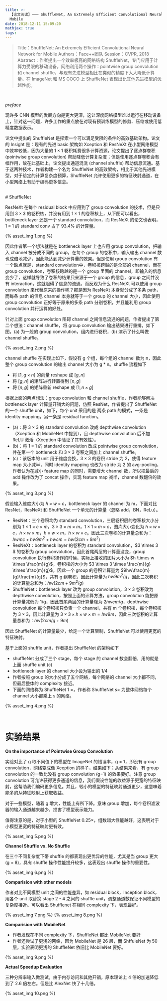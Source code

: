 ```yaml
---
title: >-
  【论文阅读】——— ShuffleNet, An Extremely Efficient Convolutional Neural Network for
  Mobile
date: 2018-12-11 15:09:20
mathjax: true
tags:
---
```


> Title：ShuffleNet: An Extremely Efficient Convolutional Neural Network for Mobile
> Authors：Face++团队
> Session：CVPR, 2018
> Abstract：作者提出一个效率极高的网络结构 ShuffleNet，专门应用于计算力受限的移动设备。网络利用两个操作：pointwise group convolution 和 channel shuffle，与现有先进模型相比在类似的精度下大大降低计算量。在 ImageNet 和 MS COCO 上 ShuffleNet 表现出比其他先进模型的优越性能。



<!--more-->

<br>

*preface*

现许多 CNN 模型的发展方向是更大更深，这让深度网络模型难以运行在移动设备上，针对这一问题，许多工作的重点放在对现有预训练模型的修剪、压缩或使用低精度数据表示。 

论文中提出的 ShuffleNet 是探索一个可以满足受限的条件的高效基础架构。论文的 Insight 是：现有的先进 basic 架构如 Xception 和 ResNeXt 在小型网络模型中效率较低，因为大量的 $1 \times 1$ 卷积耗费很多计算资源，论文提出了逐点群卷积 (pointwise group convolution) 帮助降低计算复杂度；但是使用逐点群卷积会有幅作用，故在此基础上，论文提出通道混洗 (channel shuffle) 帮助信息流通。基于这两种技术，作者构建一个名为 ShuffleNet 的高效架构，相比于其他先进模型，对于给定的计算复杂度预算，ShuffleNet 允许使用更多的特征映射通道，在小型网络上有助于编码更多信息。


<br>
# ShuffleNet

ResNeXt 在每个 residual block 中应用到了 group convolution 的技术，但是只用到 $3 \times 3$ 的卷积核，并没有用到 $1 \times 1$ 的卷积核上，从下图可以看出，bottleneck layer 还是一个 standard convolution，而 ResNeXt 的论文也表明，$1 \times 1$ 的 standard conv 占了 93.4% 的计算量。

{% asset_img 1.png %}

因此作者第一个想法就是在 bottleneck layer 上也应用 group convolution，把输入 channel 被分成不同的 group，在每个 group 的卷积中，输入输出 channel 数也成倍地减少，因此能达到减少计算量的效果。但是使用 group convolution 有一个缺点就是，standard convolution中，卷积核跨越的是全部的 channel，而在 group convolution，卷积核跨越的是一个 group 里面的 channel，即输入的信息变少了，这样就导致了卷积的结果只来源于一个 group 的信息，group 之间并没有 interaction，这就阻碍了信息的流通。而反观为什么 ResNeXt 可以使用 group convolution 来代替原来的操作呢？那是因为 ResNeXt 本身就分成了多条 path，而每条 path 的信息 channel 本身就等于一个 group 的 channel 大小，因此使用 group convolution 正好等于原来的多条 path 分别卷积，并且能利用 group convolution 并行运算的好处。

针对上面 group convolution 阻碍 channel 之间信息流通的问题，作者提出了第二个想法：channel shuffle，将 group convolution 输出结果进行重排，如下图，(a) 为一般的 group convolution，组内进行卷积，(b) 演示了什么叫做 channel shuffle。

{% asset_img 2.png %}

channel shuffle 在实现上如下，假设有 g 个组，每个组的 channel 数为 n，因此整个 group convolution 的输出 channel 大小为 g * n。shuffle 流程如下

- 将 $[1, g \times n]$ 的向量 reshape 成 $[g,n]$
- 将 $[g,n]$ 的矩阵进行转置得到 $[n,g]$
- 将 $[n,g]$ 的矩阵重新 reshape 成 $[1, n \times g]$ 



根据上面的两点想法：group convolution 和 channel shuffle，作者能够解决 bottleneck layer 计算量开销大的问题，仿照 ResNet，作者提出了 ShuffleNet 的一个 shuffle unit，如下，每个 unit 采用的是 两条 path 的模式，一条是 identity mapping，另一条是 residual function。

- (a)：将 $3 \times 3$ 的 standard convolution 改成 depthwise convolution（Xception 和 MobileNet 中提到），且 depthwise  convolution 后不加 ReLU 激活（Xception 中验证了其有效性）。
- (b)：将 $1 \times1$ 的 standard convolution 改成 pointwise group convolution，并在第一个 bottleneck 和 $3 \times 3$ 卷积之间加上 channel shuffle。
- (c)：该版本的 unit 用于维度变换，$3 \times 3$ 的卷积 stride 为 2，使得 feature map 大小减半，同时 identity mapping 也改为 stride 为 2 的 avg-pooling，作者认为在减小 feature map 的同时，需要增大 channel 数，所以把最后的 add 操作改为了 concat 操作，实现 feature map 减半，channel 数翻倍的效果。

{% asset_img 3.png %}



假设输入维度大小为 $h \times w \times c$，bottleneck layer 的 channel 为 m，下面对比 ResNet，ResNeXt 和 ShuffleNet  一个单元的计算量（忽略 add，BN，ReLu）。

- ResNet：三个卷积均为 standard convolution，三层卷积层的卷积核大小分别为 $1 \times 1 \times c \times m$，$3 \times 3 \times m \times m$，$1 \times 1 \times m \times c$，图片大小变化为 $h \times w \times c$，$h \times w \times m$，$h \times w \times m$，$h \times w \times c$。因此三次卷积的计算量总和为：$hwmc + hw9m^2 + hwcm = hw(2cm + 9m^2)$
- ResNeXt：bottleneck layer 的卷积为 standard convolution，$3 \times 3 $ 的卷积为 group convolution，因此首尾两层的计算量没变，group convolution 执行卷积操作的时候，实际上接收的图片大小为 $h \times w \times \frac{m}{g}$，卷积核的大小为 $3 \times 3 \times \frac{m}{g} \times \frac{m}{g}$，因此一个 group 的卷积计算量为 $9hw\frac{m}{g}\frac{m}{g}$，共有 g 组卷积，因此计算量为 $hw9m^2/g$，因此三次卷积的计算量总和为：$hw(2cm + 9m^2/g)$
- ShuffleNet：bottleneck layer 改为 group convolution，$3 \times 3$ 卷积改为 depthwise convolution，按照上面的计算方法，group convolution 能把原计算量减低为 1/g，因此首尾两层的计算量降为 $2hwcm/g$，depthwise convolution 每个卷积核只负责一个 channel，共有 m 个卷积核，每个卷积核为 $3\times 3$，因此计算量为 $3 \times 3 \times h \times w \times m = hw9m$，因此三次卷积的计算量总和为：$hw(2cm/g+9m)$

因此 ShuffleNet 的计算量最少，给定一个计算限制，ShuffleNet 可以使用更宽的特征映射。

基于上面的 shuffle unit，作者提出 ShuffleNet 的架构如下

- shuffleNet 分成了三个 stage，每个 stage 的 channel 数会翻倍，用的就是上面 shuffle unit (c)
- bottleneck layer 的 channel 大小设为输出的 1/4
- 作者按照 group 的大小分成了五个网络，每个网络的 channel 大小都不同，但最后整体的 complexity 接近。
- 下面的网络称为 ShuffleNet 1 $\times$，作者称 ShuffleNet $s\times$ 为整体网络每个 channel 大小都乘上 s 的网络。

{% asset_img 4.png %}



<br>

# 实验结果

**On the importance of Pointwise Group Convolution**

实验对比了 g 取不同值下的模型在 ImageNet 的错误率，g = 1，即没有 group convolution，网络变成像 Xception 的样子，结果如下；从结果来看，有 group convolution 的一致比没有 group convolution (g=1) 的效果要好。注意 group convolution 可允许获得更多通道的信息，我们假设性能的收益源于更宽的特征映射，这帮助我们编码更多信息。并且，较小的模型的特征映射通道更少，这意味着能多的从特征映射上获取收益。

对于一些模型，随着 g 增大，性能上有所下降。意味 group 增加，每个卷积滤波器的输入通道越来越少，损害了模型表示能力。

值得注意的是，对于小型的 ShuffleNet 0.25×，组数越大性能越好，这表明对于小模型更宽的特征映射更有效。

{% asset_img 5.png %}



**Channel Shuffle vs. No Shuffle**

在三个不同复杂度下带 shuffle 的都表现出更优异的性能，尤其是当 group 更大 (g = 8)，具有 shuffle 操作性能提升较多，这表现出 shuffle 操作的重要性。 

{% asset_img 6.png %}



**Comparision with other models**

作者对比不同模型 unit 之间的性能差异，如 residual block，Inception block，用各个 unit 取替换 stage 2 - 4 之间的 shuffle unit，调整通道数保证不同模型的复杂度接近。可以看出 Shufflenet 在相同 complexity 下，表现最好。

{% asset_img 7.png %}
{% asset_img 8.png %}



**Comparision with MobileNet**

- 作者发现在不同 complexity 下，ShuffleNet 都比 MobileNet 要好
- 作者还尝试了更浅的网络，因为 MobileNet 是 26 层，而 ShffuleNet 为 50 层，实验表明更浅的 ShuffleNet 依旧比 MobileNet 要好。

{% asset_img 9.png %}



**Actual Speedup Evaluation**

三种分辨率输入做测试，由于内存访问和其他开销，原本理论上 4 倍的加速降低到了 2.6 倍左右。但是比 AlexNet 快了十几倍。

{% asset_img 10.png %}
<br>
